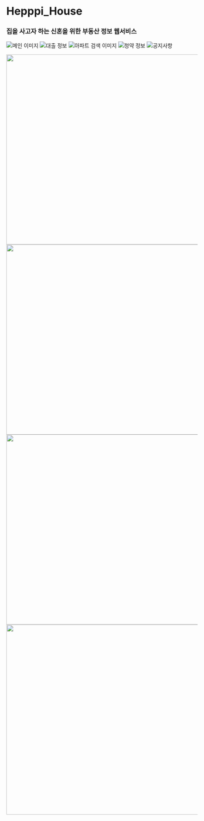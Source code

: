# Hepppi_House

### 집을 사고자 하는 신혼을 위한 부동산 정보 웹서비스

![메인 이미지](https://user-images.githubusercontent.com/50797070/124928398-86d89d00-e03a-11eb-9997-1611e1897add.PNG)
![대출 정보](https://user-images.githubusercontent.com/50797070/124928436-8c35e780-e03a-11eb-88cd-0a123130f08d.PNG)
![아파트 검색 이미지](https://user-images.githubusercontent.com/50797070/124928479-95bf4f80-e03a-11eb-95db-0a7ef21b2826.PNG)
![청약 정보](https://user-images.githubusercontent.com/50797070/124928484-96f07c80-e03a-11eb-954f-73435c143c64.PNG)
![공지사항](https://user-images.githubusercontent.com/50797070/124928589-ad96d380-e03a-11eb-9b25-2e93abf84418.PNG)

<div style="flex-direction: row;">
  <img src="https://user-images.githubusercontent.com/50797070/124928589-ad96d380-e03a-11eb-9b25-2e93abf84418.PNG" width="600" height="500"/>
  <img src="https://user-images.githubusercontent.com/50797070/124928256-6f011900-e03a-11eb-87ed-8c2e85429e19.PNG" width="600" height="500"/>
</div>
<div style="flex-direction: row;">
  <img src="https://user-images.githubusercontent.com/50797070/124928436-8c35e780-e03a-11eb-88cd-0a123130f08d.PNG" width="600" height="500"/>
  <img src="https://user-images.githubusercontent.com/50797070/124928484-96f07c80-e03a-11eb-954f-73435c143c64.PNG" width="600" height="500"/>
</div>
